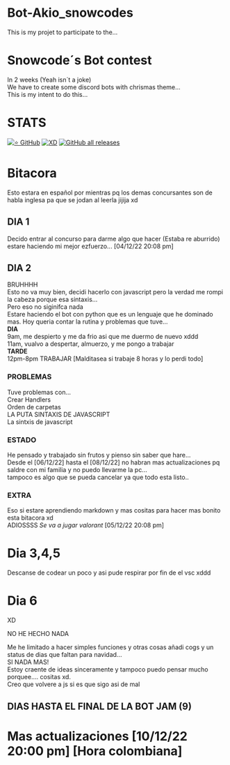 # Bot-Akio_snowcodes
This is my projet to participate to the...
# Snowcode´s Bot contest
In 2 weeks (Yeah isn´t a joke)  
We have to create some discord bots with chrismas theme...  
This is my intent to do this...

# STATS
[![⭐ GitHub](https://img.shields.io/github/license/Sasuke-thelast/Bot-Akio_snowcodes)](https://github.com/Sasuke-thelast/Bot-Akio_snowcodes/blob/main/LICENSE)
[![XD](https://img.shields.io/github/last-commit/Sasuke-thelast/Bot-Akio_snowcodes)](https://www.youtube.com/watch?v=dQw4w9WgXcQ)
[![GitHub all releases](https://img.shields.io/github/downloads/Sasuke-thelast/Bot-Akio_snowcodes/total?label=Downloads%2FDescargas)](https://github.com/Sasuke-thelast/Bot-Akio_snowcodes/releases)
# Bitacora
Esto estara en español por mientras pq los demas concursantes son de habla inglesa pa que se jodan al leerla jijija xd  
   
## **DIA 1**
Decido entrar al concurso para darme algo que hacer (Estaba re aburrido)  
estare haciendo mi mejor ezfuerzo... [04/12/22 20:08 pm]

## **DIA 2**
BRUHHHH  
Esto no va muy bien, decidi hacerlo con javascript pero la verdad me rompi la cabeza porque esa sintaxis...  
Pero eso no siginifca nada  
Estare haciendo el bot con python que es un lenguaje que he dominado mas.
Hoy queria contar la rutina y problemas que tuve...  
**DIA**  
9am, me despierto y me da frio asi que me duermo de nuevo xddd  
11am, vualvo a despertar, almuerzo, y me pongo a trabajar  
**TARDE**  
12pm-8pm TRABAJAR [Malditasea si trabaje 8 horas y lo perdi todo]  
### **PROBLEMAS**
Tuve problemas con...  
Crear Handlers  
Orden de carpetas  
LA PUTA SINTAXIS DE JAVASCRIPT  
La sintxis de javascript  
### **ESTADO**
He pensado y trabajado sin frutos y pienso sin saber que hare...  
Desde el [06/12/22] hasta el [08/12/22] no habran mas actualizaciones pq saldre con mi familia y no puedo llevarme la pc...  
tampoco es algo que se pueda cancelar ya que todo esta listo..  
### **EXTRA**
Eso si estare aprendiendo markdown y mas cositas para hacer mas bonito esta bitacora xd  
ADIOSSSS *Se va a jugar valorant* [05/12/22 20:08 pm]

# Dia 3,4,5
Descanse de codear un poco y asi pude respirar por fin de el vsc xddd

# Dia 6

XD   
   
NO HE HECHO NADA  

Me he limitado a hacer simples funciones y otras cosas añadi cogs y un status de dias que faltan para navidad...  
SI NADA MAS!  
Estoy craente de ideas sinceramente y tampoco puedo pensar mucho porquee.... cositas xd.  
Creo que volvere a js si es que sigo asi de mal  
## **DIAS HASTA EL FINAL DE LA BOT JAM (9)**


# Mas actualizaciones [10/12/22 20:00 pm] [Hora colombiana]